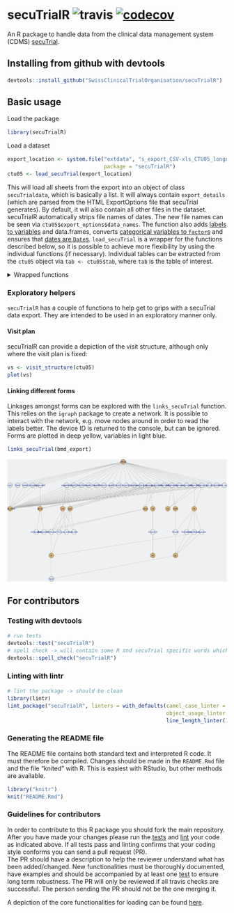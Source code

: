 
<!-- README.md is generated from README.Rmd. Please edit that file -->

# secuTrialR ![travis](https://api.travis-ci.com/SwissClinicalTrialOrganisation/secuTrialR.svg?branch=master) [![codecov](https://codecov.io/github/SwissClinicalTrialOrganisation/secuTrialR/branch/master/graphs/badge.svg)](https://codecov.io/github/SwissClinicalTrialOrganisation/secuTrialR)

An R package to handle data from the clinical data management system
(CDMS) [secuTrial](https://www.secutrial.com/en/).

## Installing from github with devtools

``` r
devtools::install_github("SwissClinicalTrialOrganisation/secuTrialR")
```

## Basic usage

Load the package

``` r
library(secuTrialR)
```

Load a
dataset

``` r
export_location <- system.file("extdata", "s_export_CSV-xls_CTU05_longnames_sep_ref.zip",
                               package = "secuTrialR")
ctu05 <- load_secuTrial(export_location)
```

This will load all sheets from the export into an object of class
`secuTrialdata`, which is basically a list. It will always contain
`export_details` (which are parsed from the HTML ExportOptions file that
secuTrial generates). By default, it will also contain all other files
in the dataset. secuTrialR automatically strips file names of dates. The
new file names can be seen via `ctu05$export_options$data_names`. The
function also adds [labels to variables](#variable-labels) and
data.frames, converts [categorical variables to
`factor`s](#prepare-factors) and ensures that [dates are
`Date`s](#prepare-dates). `load_secuTrial` is a wrapper for the
functions described below, so it is possible to achieve more flexibility
by using the individual functions (if necessary). Individual tables can
be extracted from the `ctu05` object via `tab <- ctu05$tab`, where `tab`
is the table of interest.

<details>

<summary>Wrapped functions</summary>

#### Load the dataset

``` r
# prepare path to example export
export_location <- system.file("extdata", "s_export_CSV-xls_BMD.zip",
                               package = "secuTrialR")
# load all export data
bmd_export <- load_secuTrial_export(data_dir = export_location)

# load a second dataset
export_location <- system.file("extdata", "s_export_CSV-xls_CTU05_longnames_sep_ref.zip",
                               package = "secuTrialR")
ctu05 <- load_secuTrial_export(export_location)

# View names of the bmd_export object
names(bmd_export)
```

    ##  [1] "export_options" "fs"             "cn"             "ctr"           
    ##  [5] "is"             "qs"             "qac"            "vp"            
    ##  [9] "vpfs"           "atcn"           "atcvp"          "cts"           
    ## [13] "bmd"            "atbmd"

`load_secuTrial_export` returns an object of class `secuTrialdata`,
which is basically a list. It will always contain `export_details`
(which are parsed from the HTML ExportOptions file that secuTrial
generates). By default, it will also contain all other files in the
dataset. secuTrialR automatically strips file names of dates. The new
file names can be seen via `bmd_export$export_options$data_names`.
<!-- DEDICATED ACCESSOR FUNCTION FOR DATA_NAMES? might already be implemented in the print method -->

`bmd_export` is a list, with class `secuTrialdata`. To prevent it from
printing all data to the console, a special print method returns some
useful information about the objects within `bmd_export` instead. The
information returned includes the original file name in the datafile,
it’s name in the `secuTrialdata` object, together with the number of
rows and columns and a column indicating whether the object is metadata
or
    not:

``` r
bmd_export
```

    ## SecuTrial data imported from C:/R/R-3.4.2/library/secuTrialR/extdata/s_export_CSV-xls_BMD.zip 
    ##  table nrow ncol  meta original_name
    ##     vp    1   10  TRUE        vp.xls
    ##   vpfs    1    2  TRUE      vpfs.xls
    ##     fs    1    7  TRUE        fs.xls
    ##     qs    1    7  TRUE        qs.xls
    ##     is    3    8  TRUE        is.xls
    ##    ctr    1    3  TRUE       ctr.xls
    ##     cn  113   13  TRUE        cn.xls
    ##   atcn    0    6  TRUE      atcn.xls
    ##  atcvp    0   11  TRUE     atcvp.xls
    ##    qac    0   10  TRUE       qac.xls
    ##    cts    0    8  TRUE       cts.xls
    ##    bmd  504   27 FALSE       bmd.xls
    ##  atbmd    0   28 FALSE     atbmd.xls

Individual tables can be extracted from the `bmd_export` object via `tab
<- bmd_export$tab`, where `tab` is the table of interest.
<!-- accessor function? -->

#### Variable labels

For creating tables, it is often useful to have access to variable
labels. secuTrialR supports two main methods for handling them - a named
list, or via variable attributes. The list approach works as follows.

``` r
labs <- labels_secuTrial(bmd_export)
# query the list with the variable name of interest
labs[["age"]]
```

    ## [1] "Age"

The attribute based approach adds labels as an attribute to a variable,
which can then be accessed via `label(var)`.

``` r
labelled <- label_secuTrial(bmd_export)
label(labelled$bmd$age)
```

    ## [1] "Age"

Labels can be added to new variables or changed via

``` r
label(labelled$bmd$age) <- "Age (years)"
label(labelled$bmd$age)
```

    ## [1] "Age (years)"

Where units have been defined in the SecuTrial database, they can be
accessed or changed analogously (here, age had no unit assigned, but we
can add one).

``` r
units(labelled$bmd$age)
```

    ## NULL

``` r
units(labelled$bmd$age) <- "years"
units(labelled$bmd$age)
```

    ## [1] "years"

There is a drawback to the attribute based approach - labels will not be
propagated if variables are derived and may be lost if variables are
edited.

Currently, `label_secuTrial` should be used prior to `dates_secuTrial`
or `factorize_secuTrial` so that labels and units are propagated to
factor and date variables.

#### Prepare factors

It is often useful to have categorical variables as factors (R knows how
to handle factors). secuTrialR can prepare factors easily.

``` r
factors <- factorize_secuTrial(ctu05)
```

This functions loops through each table of the dataset, creating new
factor variables where necessary. The new variables are the same as the
original but with `.factor` appended (i.e. a new variable called
`sex.factor` would be added to the relevant form).

``` r
# original variable
str(factors$ctu05baseline$gender)
```

    ##  int [1:17] 1 NA NA 2 1 2 1 NA NA 1 ...

``` r
# factor
str(factors$ctu05baseline$gender.factor)
```

    ##  Factor w/ 2 levels "male","female": 1 NA NA 2 1 2 1 NA NA 1 ...

``` r
# cross tabulation
table(original = factors$ctu05baseline$gender, factor = factors$ctu05baseline$gender.factor)
```

    ##         factor
    ## original male female
    ##        1    5      0
    ##        2    0      5

#### Prepare dates

Dates are a very common data type. They cannot be easily used though in
their export format. This is also easily rectified in secuTrialR:

Date-time variables (e.g. something of the format `2019-05-07 08:35`)
are not yet handled.

``` r
dates <- dates_secuTrial(ctu05)
```

#### Recommended approach if not using `load_secuTrial`

``` r
f <- "PATH_TO_FILE"
d <- load_secuTrial_export(f)
l <- label_secuTrial(d)
fa <- factorize_secuTrial(l)
dat <- dates_secuTrial(fa)

# or, if you like pipes
library(magrittr)
f <- "PATH_TO_FILE"
d <- load_secuTrial_export(f)
dat <- d %>% 
  label_secuTrial() %>%
  factorize_secuTrial() %>%
  dates_secuTrial()
```

</details>

### Exploratory helpers

`secuTrialR` has a couple of functions to help get to grips with a
secuTrial data export. They are intended to be used in an exploratory
manner only.

#### Visit plan

secuTrialR can provide a depiction of the visit structure, although only
where the visit plan is fixed:

``` r
vs <- visit_structure(ctu05)
plot(vs)
```

<!-- PLOT METHOD DIRECTLY FOR secuTrialdata objects? -->

#### Linking different forms

Linkages amongst forms can be explored with the `links_secuTrial`
function. This relies on the `igraph` package to create a network. It is
possible to interact with the network, e.g. move nodes around in order
to read the labels better. The device ID is returned to the console, but
can be ignored. Forms are plotted in deep yellow, variables in light
blue.

``` r
links_secuTrial(bmd_export)
```

![](inst/extdata/map.png)
<!-- Figure has to be generated outside of the Rmd file - resize the window and select view/"fit to screen", export it to a PDF and then convert it to a PNG -->

## For contributors

### Testing with devtools

``` r
# run tests
devtools::test("secuTrialR")
# spell check -> will contain some R and secuTrial specific words which is fine
devtools::spell_check("secuTrialR")
```

### Linting with lintr

``` r
# lint the package -> should be clean
library(lintr)
lint_package("secuTrialR", linters = with_defaults(camel_case_linter = NULL,
                                                   object_usage_linter = NULL,
                                                   line_length_linter(125)))
```

### Generating the README file

The README file contains both standard text and interpreted R code. It
must therefore be compiled. Changes should be made in the `README.Rmd`
file and the file “knited” with R. This is easiest with RStudio, but
other methods are available.

``` r
library("knitr")
knit("README.Rmd")
```

### Guidelines for contributors

In order to contribute to this R package you should fork the main
repository. After you have made your changes please run the
[tests](README.md#testing-with-devtools) and
[lint](README.md#linting-with-lintr) your code as indicated above. If
all tests pass and linting confirms that your coding style conforms you
can send a pull request (PR).  
The PR should have a description to help the reviewer understand what
has been added/changed. New functionalities must be thoroughly
documented, have examples and should be accompanied by at least one
[test](tests/testthat/) to ensure long term robustness. The PR will only
be reviewed if all travis checks are successful. The person sending the
PR should not be the one merging it.

A depiction of the core functionalities for loading can be found
[here](inst/extdata/secuTrialR.png).
